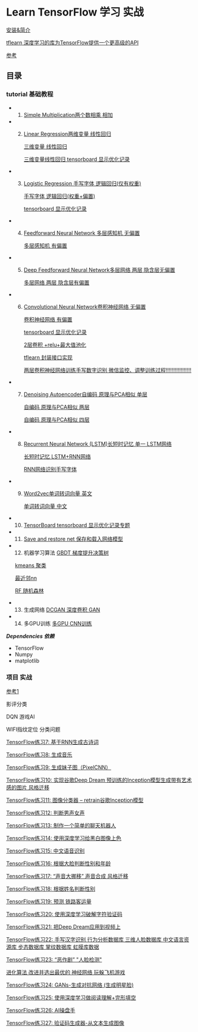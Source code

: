 # Learn TensorFlow 学习 实战

[安装&简介](https://github.com/Ewenwan/MVision/tree/master/darknect/tensorflow)

[tflearn 深度学习的库为TensorFlow提供一个更高级的API ](https://github.com/Ewenwan/tflearn)

[参考](https://github.com/aymericdamien/TensorFlow-Examples)

## 目录
### tutorial 基础教程
* 1. [Simple Multiplication两个数相乘 相加  ](tutorial/00_multiply.py) 
* 2. [Linear Regression两维变量 线性回归](tutorial/01_linear_regression.py)
  
     [三维变量 线性回归](tutorial/01_linear_regression3.py)
  
     [三维变量线性回归 tensorboard 显示优化记录](tutorial/01_linear_regression3_graph.py)
* 3. [Logistic Regression 手写字体 逻辑回归(仅有权重)](tutorial/02_logistic_regression.py)
  
     [手写字体 逻辑回归(权重+偏置)](tutorial/02_logistic_regression2.py)
  
     [tensorboard 显示优化记录](tutorial/02_logistic_regression2_tf_board_graph.py)
* 4. [Feedforward Neural Network 多层感知机 无偏置](tutorial/03_net.py)
 
     [多层感知机 有偏置](tutorial/03_net2.py)
* 5. [Deep Feedforward Neural Network多层网络 两层 隐含层无偏置](tutorial/04_modern_net.py)
  
     [多层网络 两层 隐含层有偏置](tutorial/04_modern_net2.py)
* 6. [Convolutional Neural Network卷积神经网络 无偏置](tutorial/05_convolutional_net.py)
  
     [卷积神经网络 有偏置](tutorial/05_convolutional_net2.py)
  
     [tensorboard 显示优化记录](tutorial/05_convolutional_net3_board.py)
  
     [2层卷积 +relu+最大值池化](tutorial/05_convolutional_net4.py)
  
     [tflearn 封装接口实现](tutorial/05_convolutional_net5.py)
  
     [两层卷积神经网络训练手写数字识别 微信监控、调整训练过程!!!!!!!!!!!!!!!!!](tutorial/05_convolutional_net6.py)
  
* 7. [Denoising Autoencoder自编码 原理与PCA相似  单层 ](tutorial/06_autoencoder.py)
  
     [自编码 原理与PCA相似  两层](tutorial/06_autoencoder2.py)
  
     [自编码 原理与PCA相似  四层](tutorial/06_autoencoder3.py)
* 8. [Recurrent Neural Network (LSTM)长短时记忆   单一 LSTM网络](tutorial/07_lstm.py)
  
     [长短时记忆   LSTM+RNN网络](tutorial/07_lstm2.py)
  
     [RNN网络识别手写字体](tutorial/07_lstm3.py)
* 9. [Word2vec单词转词向量 英文](tutorial/08_word2vec.py)
  
     [单词转词向量 中文](tutorial/08_word2vec2.py)
* 10. [TensorBoard tensorboard 显示优化记录专题](tutorial/09_tensorboard.py)
* 11. [Save and restore net 保存和载入网络模型](tutorial/10_save_restore_net.py)

* 12. 机器学习算法
     [GBDT 梯度提升决策树](https://github.com/aymericdamien/TensorFlow-Examples/blob/master/examples/2_BasicModels/gradient_boosted_decision_tree.py)
  
     [kmeans 聚类](https://github.com/aymericdamien/TensorFlow-Examples/blob/master/examples/2_BasicModels/kmeans.py)
  
     [最近邻nn](https://github.com/aymericdamien/TensorFlow-Examples/blob/master/examples/2_BasicModels/nearest_neighbor.py)
  
     [RF 随机森林](https://github.com/aymericdamien/TensorFlow-Examples/blob/master/examples/2_BasicModels/random_forest.py)
  
* 13. 生成网络 
     [DCGAN 深度卷积 GAN ](https://github.com/aymericdamien/TensorFlow-Examples/blob/master/examples/3_NeuralNetworks/dcgan.py)

* 14. 多GPU训练
     [多GPU CNN训练](https://github.com/aymericdamien/TensorFlow-Examples/blob/master/examples/6_MultiGPU/multigpu_cnn.py)

***Dependencies 依赖***
* TensorFlow
* Numpy
* matplotlib


### 项目 实战

[参考1](http://blog.topspeedsnail.com/archives/10399#more-10399)

影评分类

DQN 游戏AI

WIFI指纹定位 分类问题


[TensorFlow练习7: 基于RNN生成古诗词](http://blog.topspeedsnail.com/archives/10542)

[TensorFlow练习8: 生成音乐](http://blog.topspeedsnail.com/archives/10508)

[TensorFlow练习9: 生成妹子图（PixelCNN）](http://blog.topspeedsnail.com/archives/10660)

[TensorFlow练习10: 实现谷歌Deep Dream 预训练的Inception模型生成带有艺术感的图片 风格迁移](http://blog.topspeedsnail.com/archives/10667)

[TensorFlow练习11: 图像分类器 – retrain谷歌Inception模型](http://blog.topspeedsnail.com/archives/10685)

[TensorFlow练习12: 判断男声女声](http://blog.topspeedsnail.com/archives/10729)

[TensorFlow练习13: 制作一个简单的聊天机器人](http://blog.topspeedsnail.com/archives/10735)

[TensorFlow练习14: 使用深度学习给黑白图像上色](http://blog.topspeedsnail.com/archives/10754)

[TensorFlow练习15: 中文语音识别](http://blog.topspeedsnail.com/archives/10696)

[TensorFlow练习16: 根据大脸判断性别和年龄](http://blog.topspeedsnail.com/archives/10767)

[TensorFlow练习17: “声音大挪移” 声音合成 风格迁移](http://blog.topspeedsnail.com/archives/10812)

[TensorFlow练习18: 根据姓名判断性别](http://blog.topspeedsnail.com/archives/10833)

[TensorFlow练习19: 预测 铁路客运量](http://blog.topspeedsnail.com/archives/10845)

[TensorFlow练习20: 使用深度学习破解字符验证码](http://blog.topspeedsnail.com/archives/10858)

[TensorFlow练习21: 把Deep Dream应用到视频上](http://blog.topspeedsnail.com/archives/10880)

[TensorFlow练习22: 手写汉字识别 行为分析数据库
三维人脸数据库
中文语言资源库
步态数据库
掌纹数据库
虹膜库数据](http://blog.topspeedsnail.com/archives/10897)

[TensorFlow练习23: “恶作剧” "人脸检测"](http://blog.topspeedsnail.com/archives/10931)

[进化算法 改进并选出最优的 神经网络 玩躲飞机游戏](http://blog.topspeedsnail.com/archives/10952)

[TensorFlow练习24: GANs-生成对抗网络 (生成明星脸)](http://blog.topspeedsnail.com/archives/10977)

[TensorFlow练习25: 使用深度学习做阅读理解+完形填空](http://blog.topspeedsnail.com/archives/11062)

[TensorFlow练习26: AI操盘手](http://blog.topspeedsnail.com/archives/11115)

[TensorFlow练习27: 验证码生成器-从文本生成图像](http://blog.topspeedsnail.com/archives/11150)
